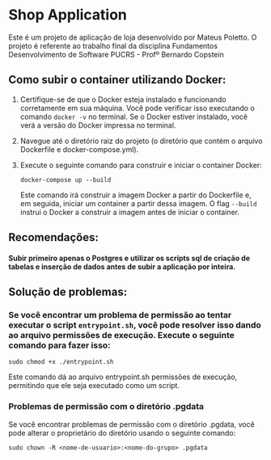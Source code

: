 # Shop Application

Este é um projeto de aplicação de loja desenvolvido por Mateus Poletto.
O projeto é referente ao trabalho final da disciplina Fundamentos Desenvolvimento de Software
PUCRS - Profº Bernardo Copstein

## Como subir o container utilizando Docker:

1. Certifique-se de que o Docker esteja instalado e funcionando corretamente em sua máquina. Você pode verificar isso executando o comando `docker -v` no terminal. Se o Docker estiver instalado, você verá a versão do Docker impressa no terminal.

2. Navegue até o diretório raiz do projeto (o diretório que contém o arquivo Dockerfile e docker-compose.yml).

3. Execute o seguinte comando para construir e iniciar o container Docker:

    ```
    docker-compose up --build
    ```

    Este comando irá construir a imagem Docker a partir do Dockerfile e, em seguida, iniciar um container a partir dessa imagem. O flag `--build` instrui o Docker a construir a imagem antes de iniciar o container.

## Recomendações:

#### Subir primeiro apenas o Postgres e utilizar os scripts sql de criação de tabelas e inserção de dados antes de subir a aplicação por inteira.

## Solução de problemas:

### Se você encontrar um problema de permissão ao tentar executar o script `entrypoint.sh`, você pode resolver isso dando ao arquivo permissões de execução. Execute o seguinte comando para fazer isso:

    
    sudo chmod +x ./entrypoint.sh
    

Este comando dá ao arquivo entrypoint.sh permissões de execução, permitindo que ele seja executado como um script.


### Problemas de permissão com o diretório .pgdata

Se você encontrar problemas de permissão com o diretório .pgdata, você pode alterar o proprietário do diretório usando o seguinte comando:

    sudo chown -R <nome-de-usuario>:<nome-do-grupo> .pgdata
